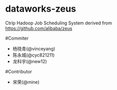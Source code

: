 # dataworks-zeus
Ctrip Hadoop Job Scheduling System derived from https://github.com/alibaba/zeus

#Commiter
 + 杨晓青(@vinceyang)
 + 陈永城(@cyc821211)
 + 龙科宇(@new12)


#Contributor
 + 宋荣(@mine)